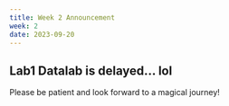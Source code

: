 ```yaml
---
title: Week 2 Announcement
week: 2
date: 2023-09-20
---
```


## Lab1 Datalab is delayed... lol
Please be patient and look forward to a magical journey!